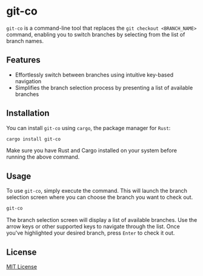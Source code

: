 # git-co

`git-co` is a command-line tool that replaces the `git checkout <BRANCH_NAME>` command, enabling you to switch branches by selecting from the list of branch names.

## Features

- Effortlessly switch between branches using intuitive key-based navigation
- Simplifies the branch selection process by presenting a list of available branches

## Installation

You can install `git-co` using `cargo`, the package manager for `Rust`:

```sh
cargo install git-co
```

Make sure you have Rust and Cargo installed on your system before running the above command.

## Usage

To use `git-co`, simply execute the command. This will launch the branch selection screen where you can choose the branch you want to check out.

```sh
git-co
```

The branch selection screen will display a list of available branches. Use the arrow keys or other supported keys to navigate through the list. Once you've highlighted your desired branch, press `Enter` to check it out.

## License

[MIT License](https://github.com/ne-oki/git-co/blob/main/LICENSE)
